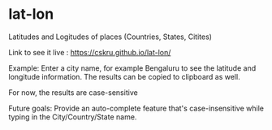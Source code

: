 # lat-lon
Latitudes and Logitudes of places (Countries, States, Citites)

Link to see it live : https://cskru.github.io/lat-lon/

Example: Enter a city name, for example Bengaluru to see the latitude and longitude information.
The results can be copied to clipboard as well.

For now, the results are case-sensitive

Future goals:
Provide an auto-complete feature that's case-insensitive while typing in the City/Country/State name.
